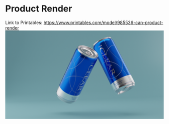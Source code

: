 # Product Render
Link to Printables: https://www.printables.com/model/985536-can-product-render
![Render](https://github.com/amoghagrawal/canrender/blob/main/Render.png)
